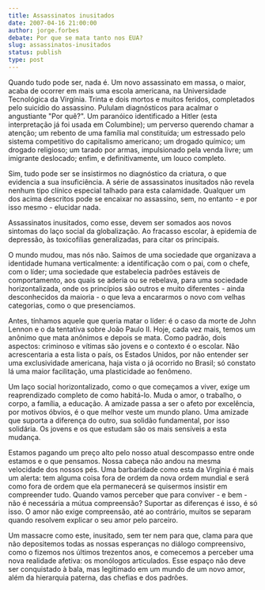 ```yaml
---
title: Assassinatos inusitados
date: 2007-04-16 21:00:00
author: jorge.forbes
debate: Por que se mata tanto nos EUA?
slug: assassinatos-inusitados
status: publish 
type: post
---
```


  
Quando tudo pode ser, nada é. Um novo assassinato em massa, o maior, acaba de ocorrer em mais uma escola americana, na Universidade Tecnológica da Virgínia. Trinta e dois mortos e muitos feridos, completados pelo suicídio do assassino. Pululam diagnósticos para acalmar o angustiante "Por quê?". Um paranóico identificado a Hitler (esta interpretação já foi usada em Columbine); um perverso querendo chamar a atenção; um rebento de uma família mal constituída; um estressado pelo sistema competitivo do capitalismo americano; um drogado químico; um drogado religioso; um tarado por armas, impulsionado pela venda livre; um imigrante deslocado; enfim, e definitivamente, um louco completo.


Sim, tudo pode ser se insistirmos no diagnóstico da criatura, o que evidencia a sua insuficiência. A série de assassinatos inusitados não revela nenhum tipo clínico especial talhado para esta calamidade. Qualquer um dos acima descritos pode se encaixar no assassino, sem, no entanto - e por isso mesmo - elucidar nada. 


Assassinatos inusitados, como esse, devem ser somados aos novos sintomas do laço social da globalização. Ao fracasso escolar, à epidemia de depressão, às toxicofilias generalizadas, para citar os principais.


O mundo mudou, mas nós não. Saímos de uma sociedade que organizava a identidade humana verticalmente: a identificação com o pai, com o chefe, com o líder; uma sociedade que estabelecia padrões estáveis de comportamento, aos quais se aderia ou se rebelava, para uma sociedade horizontalizada, onde os princípios são outros e muito diferentes - ainda desconhecidos da maioria - o que leva a encararmos o novo com velhas categorias, como o que presenciamos.


Antes, tínhamos aquele que queria matar o líder: é o caso da morte de John Lennon e o da tentativa sobre João Paulo II. Hoje, cada vez mais, temos um anônimo que mata anônimos e depois se mata. Como padrão, dois aspectos: criminoso e vítimas são jovens e o contexto é o escolar. Não acrescentaria a esta lista o país, os Estados Unidos, por não entender ser uma exclusividade americana, haja vista o já ocorrido no Brasil; só constato lá uma maior facilitação, uma plasticidade ao fenômeno.


Um laço social horizontalizado, como o que começamos a viver, exige um reaprendizado completo de como habitá-lo. Muda o amor, o trabalho, o corpo, a família, a educação. A amizade passa a ser o afeto por excelência, por motivos óbvios, é o que melhor veste um mundo plano. Uma amizade que suporta a diferença do outro, sua solidão fundamental, por isso solidária. Os jovens e os que estudam são os mais sensíveis a esta mudança.


Estamos pagando um preço alto pelo nosso atual descompasso entre onde estamos e o que pensamos. Nossa cabeça não andou na mesma velocidade dos nossos pés. Uma barbaridade como esta da Virgínia é mais um alerta: tem alguma coisa fora de ordem da nova ordem mundial e será como fora de ordem que ela permanecerá se quisermos insistir em compreender tudo. Quando vamos perceber que para conviver - e bem - não é necessária a mútua compreensão? Suportar as diferenças é isso, é só isso. O amor não exige compreensão, até ao contrário, muitos se separam quando resolvem explicar o seu amor pelo parceiro.


Um massacre como este, inusitado, sem ter nem para que, clama para que não depositemos todas as nossas esperanças no diálogo compreensivo, como o fizemos nos últimos trezentos anos, e comecemos a perceber uma nova realidade afetiva: os monólogos articulados. Esse espaço não deve ser conquistado à bala, mas legitimado em um mundo de um novo amor, além da hierarquia paterna, das chefias e dos padrões.   
  
  
  
  



